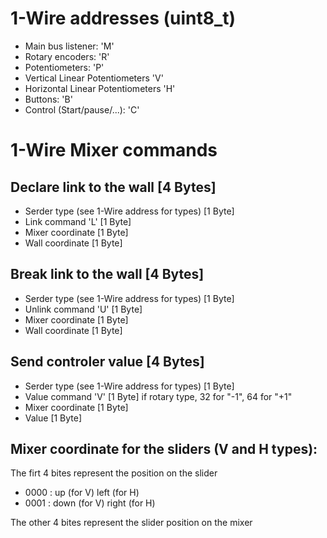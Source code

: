 # 1-Wire addresses (uint8_t)

* Main bus listener: 'M'
* Rotary encoders: 'R'
* Potentiometers: 'P'
* Vertical Linear Potentiometers 'V'
* Horizontal Linear Potentiometers 'H'
* Buttons: 'B'
* Control (Start/pause/...): 'C'


# 1-Wire Mixer commands

## Declare link to the wall \[4 Bytes\]

* Serder type (see 1-Wire address for types) \[1 Byte\]
* Link command 'L' \[1 Byte\]
* Mixer coordinate \[1 Byte\]
* Wall coordinate \[1 Byte\]


## Break link to the wall \[4 Bytes\]

* Serder type (see 1-Wire address for types) \[1 Byte\]
* Unlink command 'U' \[1 Byte\]
* Mixer coordinate \[1 Byte\]
* Wall coordinate \[1 Byte\]


## Send controler value \[4 Bytes\]

* Serder type (see 1-Wire address for types) \[1 Byte\]
* Value command 'V' \[1 Byte\]
if rotary type, 32 for "-1", 64 for "+1"
* Mixer coordinate \[1 Byte\]
* Value \[1 Byte\]


## Mixer coordinate for the sliders (V and H types):

The firt 4 bites represent the position on the slider
* 0000 : up (for V) left (for H)
* 0001 : down (for V) right (for H)


The other 4 bites represent the slider position on the mixer 
